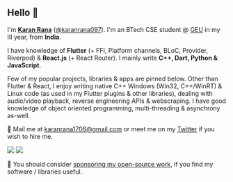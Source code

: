 ## Hello 👋

I'm [**Karan Rana**](https://github.com/karanrana097) ([@karanrana097](https://github.com/karanrana097)). I'm an BTech CSE student @ [GEU](https://geu.ac.in/) in my III year, from **India**.

I have knowledge of **Flutter** (+ FFI, Platform channels, BLoC, Provider, Riverpod) & **React.js** (+ React Router). I mainly write **C++, Dart, Python & JavaScript**. 

Few of my popular projects, libraries & apps are pinned below. Other than Flutter & React, I enjoy writing native C++ Windows (Win32, C++/WinRT) & Linux code (as used in my Flutter plugins & other libraries), dealing with audio/video playback, reverse engineering APIs & webscraping. I have good knowledge of object oriented programming, multi-threading & asynchrony as-well.

💬 Mail me at <karanrana1706@gmail.com> or meet me on my [Twitter](https://twitter.com/karanrana097) if you wish to hire me.

![](https://github.com/karanrana097/github-stats/blob/master/generated/overview.svg?raw=true)
![](https://github.com/karanrana097/github-stats/blob/master/generated/languages.svg?raw=true)

🌟 You should consider [sponsoring my open-source work](https://github.com/sponsors/karanrana097), if you find my software / libraries useful.

